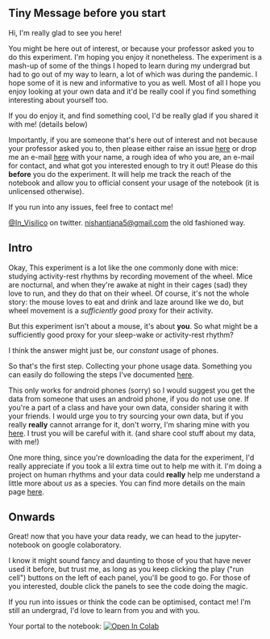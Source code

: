 ## Tiny Message before you start

Hi, I'm really glad to see you here!

You might be here out of interest, or because your professor asked you to do this experiment. I'm hoping you enjoy it nonetheless. The experiment is a mash-up of some of the things I hoped to learn during my undergrad but had to go out of my way to learn, a lot of which was during the pandemic. I hope some of it is new and informative to you as well. Most of all I hope you enjoy looking at your own data and it'd be really cool if you find something interesting about yourself too.

If you do enjoy it, and find something cool, I'd be really glad if you shared it with me! (details below)

Importantly, if you are someone that's here out of interest and not because your professor asked you to, then please either raise an issue [here](https://github.com/invisilico/Tutorial-Notebooks/issues) or drop me an e-mail <a href="mailto:nishantjana5@gmail.com">here</a> with your name, a rough idea of who you are, an e-mail for contact, and what got you interested enough to try it out! Please do this **before** you do the experiment. It will help me track the reach of the notebook and allow you to official consent your usage of the notebook (it is unlicensed otherwise).

If you run into any issues, feel free to contact me! 

[@In_Visilico](twitter.com/In_Visilico) on twitter.
<a href="mailto:nishantjana5@gmail.com">nishantjana5@gmail.com</a> the old fashioned way.

## Intro

Okay, This experiment is a lot like the one commonly done with mice: studying activity-rest rhythms by recording movement of the wheel. Mice are nocturnal, and when they're awake at night in their cages (sad) they love to run, and they do that on their wheel. Of course, it's not the whole story: the mouse loves to eat and drink and laze around like we do, but wheel movement is a *sufficiently good* proxy for their activity. 

But this experiment isn't about a mouse, it's about **you**. So what might be a sufficiently good proxy for your sleep-wake or activity-rest rhythm?

I think the answer might just be, our *constant* usage of phones.

So that's the first step. Collecting your phone usage data. Something you can easily do following the steps I've documented [here](https://invisilico.github.io/Tutorial-Notebooks/Android-Takeout-HowTo).

This only works for android phones (sorry) so I would suggest you get the data from someone that uses an android phone, if you do not use one. If you're a part of a class and have your own data, consider sharing it with your friends. I would urge you to try sourcing your own data, but if you really **really** cannot arrange for it, don't worry, I'm sharing mine with you [here](). I trust you will be careful with it. (and share cool stuff about my data, with me!)

One more thing, since you're downloading the data for the experiment, I'd really appreciate if you took a lil extra time out to help me with it. I'm doing a project on human rhythms and your data could **really** help me understand a little more about *us* as a species. You can find more details on the main page [here](https://invisilico.github.io/Tutorial-Notebooks/).

## Onwards

Great! now that you have your data ready, we can head to the jupyter-notebook on google colaboratory. 

I know it might sound fancy and daunting to those of you that have never used it before, but trust me, as long as you keep clicking the play ("run cell") buttons on the left of each panel, you'll be good to go. For those of you interested, double click the panels to see the code doing the magic.

If you run into issues or think the code can be optimised, contact me!
I'm still an undergrad, I'd love to learn from you and with you.

Your portal to the notebook: [![Open In Colab](https://colab.research.google.com/assets/colab-badge.svg)]()
